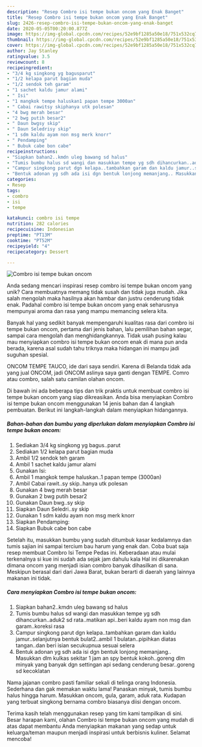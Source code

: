 ```yaml
---
description: "Resep Combro isi tempe bukan oncom yang Enak Banget"
title: "Resep Combro isi tempe bukan oncom yang Enak Banget"
slug: 2426-resep-combro-isi-tempe-bukan-oncom-yang-enak-banget
date: 2020-05-05T00:20:00.877Z
image: https://img-global.cpcdn.com/recipes/52e9bf1285a50e18/751x532cq70/combro-isi-tempe-bukan-oncom-foto-resep-utama.jpg
thumbnail: https://img-global.cpcdn.com/recipes/52e9bf1285a50e18/751x532cq70/combro-isi-tempe-bukan-oncom-foto-resep-utama.jpg
cover: https://img-global.cpcdn.com/recipes/52e9bf1285a50e18/751x532cq70/combro-isi-tempe-bukan-oncom-foto-resep-utama.jpg
author: Jay Stanley
ratingvalue: 3.5
reviewcount: 8
recipeingredient:
- "3/4 kg singkong yg bagusparut"
- "1/2 kelapa parut bagian muda"
- "1/2 sendok teh garam"
- "1 sachet kaldu jamur alami"
- " Isi"
- "1 mangkok tempe haluskan1 papan tempe 3000an"
- " Cabai rawitsy skiphanya utk polesan"
- "4 bwg merah besar"
- "2 bwg putih besar2"
- " Daun bwgsy skip"
- " Daun Seledrisy skip"
- "1 sdm kaldu ayam non msg merk knorr"
- " Pendamping"
- " Bubuk cabe bon cabe"
recipeinstructions:
- "Siapkan bahan2..kmdn uleg bawang sd halus"
- "Tumis bumbu halus sd wangi dan masukkan tempe yg sdh dihancurkan..aduk2 sd rata..matikan api..beri kaldu ayam non msg dan garam..koreksi rasa"
- "Campur singkong parut dgn kelapa..tambahkan garam dan kaldu jamur..selanjutnya bentuk bulat2..ambil 1 bulatan..pipihkan diatas tangan..dan beri isian secukupnua sesuai selera"
- "Bentuk adonan yg sdh ada isi dgn bentuk lonjong memanjang.. Masukkan dlm kulkas sekitar 1 jam an spy bentuk kokoh..goreng dlm minyak yang banyak dgn settingan api sedang cenderung besar..goreng sd kecoklatan"
categories:
- Resep
tags:
- combro
- isi
- tempe

katakunci: combro isi tempe 
nutrition: 282 calories
recipecuisine: Indonesian
preptime: "PT13M"
cooktime: "PT52M"
recipeyield: "4"
recipecategory: Dessert

---
```



![Combro isi tempe bukan oncom](https://img-global.cpcdn.com/recipes/52e9bf1285a50e18/751x532cq70/combro-isi-tempe-bukan-oncom-foto-resep-utama.jpg)

Anda sedang mencari inspirasi resep combro isi tempe bukan oncom yang unik? Cara membuatnya memang tidak susah dan tidak juga mudah. Jika salah mengolah maka hasilnya akan hambar dan justru cenderung tidak enak. Padahal combro isi tempe bukan oncom yang enak seharusnya mempunyai aroma dan rasa yang mampu memancing selera kita.

Banyak hal yang sedikit banyak mempengaruhi kualitas rasa dari combro isi tempe bukan oncom, pertama dari jenis bahan, lalu pemilihan bahan segar, sampai cara mengolah dan menghidangkannya. Tidak usah pusing kalau mau menyiapkan combro isi tempe bukan oncom enak di mana pun anda berada, karena asal sudah tahu triknya maka hidangan ini mampu jadi suguhan spesial.

ONCOM TEMPE TAUCO, ide dari saya sendiri. Karena di Belanda tidak ada yang jual ONCOM, jadi ONCOM aslinya saya ganti dengan TEMPE. Comro atau combro, salah satu camilan olahan oncom.


Di bawah ini ada beberapa tips dan trik praktis untuk membuat combro isi tempe bukan oncom yang siap dikreasikan. Anda bisa menyiapkan Combro isi tempe bukan oncom menggunakan 14 jenis bahan dan 4 langkah pembuatan. Berikut ini langkah-langkah dalam menyiapkan hidangannya.

<!--inarticleads1-->

##### Bahan-bahan dan bumbu yang diperlukan dalam menyiapkan Combro isi tempe bukan oncom:

1. Sediakan 3/4 kg singkong yg bagus..parut
1. Sediakan 1/2 kelapa parut bagian muda
1. Ambil 1/2 sendok teh garam
1. Ambil 1 sachet kaldu jamur alami
1. Gunakan  Isi:
1. Ambil 1 mangkok tempe haluskan..1 papan tempe (3000an)
1. Ambil  Cabai rawit..sy skip..hanya utk polesan
1. Gunakan 4 bwg merah besar
1. Gunakan 2 bwg putih besar2
1. Gunakan  Daun bwg..sy skip
1. Siapkan  Daun Seledri..sy skip
1. Gunakan 1 sdm kaldu ayam non msg merk knorr
1. Siapkan  Pendamping:
1. Siapkan  Bubuk cabe bon cabe


Setelah itu, masukkan bumbu yang sudah ditumbuk kasar kedalamnya dan tumis sajian ini sampai tercium bau harum yang enak dan. Coba buat saja resep membuat Combro Isi Tempe Pedas ini. Keberadaan atau mulai terkenalnya si kue ini sudah ada sejak jam dahulu kala Hal ini dikarenakan dimana oncom yang menjadi isian combro banyak dihasilkan di sana. Meskipun berasal dari dari Jawa Barat, bukan berarti di daerah yang lainnya makanan ini tidak. 

<!--inarticleads2-->

##### Cara menyiapkan Combro isi tempe bukan oncom:

1. Siapkan bahan2..kmdn uleg bawang sd halus
1. Tumis bumbu halus sd wangi dan masukkan tempe yg sdh dihancurkan..aduk2 sd rata..matikan api..beri kaldu ayam non msg dan garam..koreksi rasa
1. Campur singkong parut dgn kelapa..tambahkan garam dan kaldu jamur..selanjutnya bentuk bulat2..ambil 1 bulatan..pipihkan diatas tangan..dan beri isian secukupnua sesuai selera
1. Bentuk adonan yg sdh ada isi dgn bentuk lonjong memanjang.. Masukkan dlm kulkas sekitar 1 jam an spy bentuk kokoh..goreng dlm minyak yang banyak dgn settingan api sedang cenderung besar..goreng sd kecoklatan


Nama jajanan combro pasti familiar sekali di telinga orang Indonesia. Sederhana dan gak memakan waktu lama! Panaskan minyak, tumis bumbu halus hingga harum. Masukkan oncom, gula, garam, aduk rata. Kudapan yang terbuat singkong bernama combro biasanya diisi dengan oncom. 

Terima kasih telah menggunakan resep yang tim kami tampilkan di sini. Besar harapan kami, olahan Combro isi tempe bukan oncom yang mudah di atas dapat membantu Anda menyiapkan makanan yang sedap untuk keluarga/teman maupun menjadi inspirasi untuk berbisnis kuliner. Selamat mencoba!
